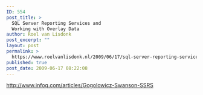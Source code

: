 ```yaml
---
ID: 554
post_title: >
  SQL Server Reporting Services and
  Working with Overlay Data
author: Roel van Lisdonk
post_excerpt: ""
layout: post
permalink: >
  https://www.roelvanlisdonk.nl/2009/06/17/sql-server-reporting-services-and-working-with-overlay-data/
published: true
post_date: 2009-06-17 08:22:08
---
```

<p><a title="http://www.infoq.com/articles/Gogolowicz-Swanson-SSRS" href="http://www.infoq.com/articles/Gogolowicz-Swanson-SSRS">http://www.infoq.com/articles/Gogolowicz-Swanson-SSRS</a></p>